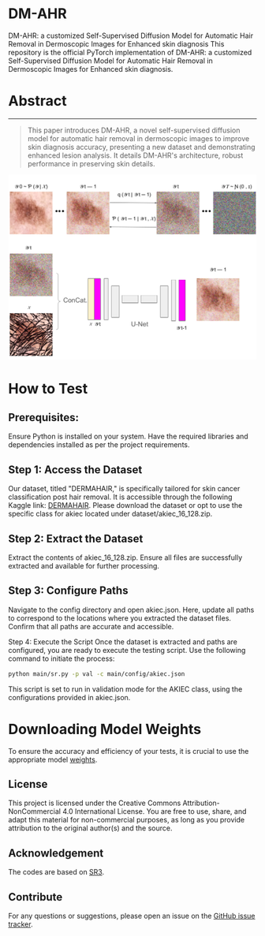 # DM-AHR
DM-AHR: a customized Self-Supervised Diffusion Model for Automatic Hair Removal in Dermoscopic Images for Enhanced skin diagnosis
This repository is the official PyTorch implementation of DM-AHR: a customized Self-Supervised Diffusion Model for Automatic Hair Removal in Dermoscopic Images for Enhanced skin diagnosis.

# Abstract

---
> This paper introduces DM-AHR, a novel self-supervised diffusion model for automatic hair removal in dermoscopic images to improve skin diagnosis accuracy, presenting a new dataset and demonstrating enhanced lesion analysis. It details DM-AHR's architecture, robust performance in preserving skin details.
><p align="center">
  <img width="800" src="Model.png">
</p>

# How to Test
## Prerequisites:
Ensure Python is installed on your system.
Have the required libraries and dependencies installed as per the project requirements.

## Step 1: Access the Dataset
Our dataset, titled "DERMAHAIR," is specifically tailored for skin cancer classification post hair removal. It is accessible through the following Kaggle link: [DERMAHAIR](https://www.kaggle.com/datasets/riotulab/skin-cancer-hair-removal). Please download the dataset or opt to use the specific class for akiec located under dataset/akiec_16_128.zip. 

## Step 2: Extract the Dataset
Extract the contents of akiec_16_128.zip. Ensure all files are successfully extracted and available for further processing.

## Step 3: Configure Paths
Navigate to the config directory and open akiec.json. Here, update all paths to correspond to the locations where you extracted the dataset files. Confirm that all paths are accurate and accessible.

Step 4: Execute the Script
Once the dataset is extracted and paths are configured, you are ready to execute the testing script. Use the following command to initiate the process:

```bash
python main/sr.py -p val -c main/config/akiec.json
```
This script is set to run in validation mode for the AKIEC class, using the configurations provided in akiec.json.
# Downloading Model Weights
To ensure the accuracy and efficiency of your tests, it is crucial to use the appropriate model [weights](https://drive.google.com/drive/folders/1OINKjCZQNzU1OxFQ64i3GlYkgbe_zrIh?usp=sharing).

## License

This project is licensed under the Creative Commons Attribution-NonCommercial 4.0 International License. You are free to use, share, and adapt this material for non-commercial purposes, as long as you provide attribution to the original author(s) and the source.
## Acknowledgement

The codes are based on [SR3](https://github.com/Janspiry/Image-Super-Resolution-via-Iterative-Refinement).

## Contribute
For any questions or suggestions, please open an issue on the [GitHub issue tracker](https://github.com/bilel-bj/ROSGPT_Vision/issues).
